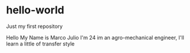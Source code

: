 # hello-world
Just my first repository

Hello My Name is Marco Julio I'm 24 im an agro-mechanical engineer, I'll learn a little of transfer style

